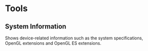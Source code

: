 # Tools

## System Information

Shows device-related information such as the system specifications, OpenGL extensions and OpenGL ES extensions.
